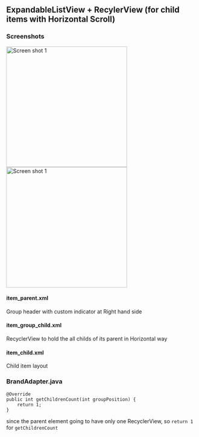 ## ExpandableListView + RecylerView (for child items with Horizontal Scroll)

### Screenshots

<img src="https://raw.github.com/sivailango/ExpandableListView-RecylerChildItems/master/screenshots/Screenshot_2016-03-02-13-43-43.png" width="320" alt="Screen shot 1">

<img src="https://raw.github.com/sivailango/ExpandableListView-RecylerChildItems/master/screenshots/Screenshot_2016-03-02-13-43-53.png" width="320" alt="Screen shot 1">

#### item_parent.xml  

Group header with custom indicator at Right hand side

#### item_group_child.xml  

RecyclerView to hold the all childs of its parent in Horizontal way

#### item_child.xml  

Child item layout

### BrandAdapter.java

```
@Override
public int getChildrenCount(int groupPosition) {
    return 1;
}
```

since the parent element going to have only one RecyclerView, so `return 1` for `getChildrenCount`
